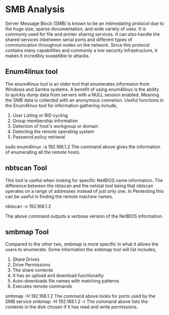 # SMB Analysis

Server Message Block (SMB) is known to be an intimedating protocol due to the huge size, sparse documentation, and wide variety of uses. It is commonly used for file and printer sharing services. It can also handle the shared services inbetween serial ports and different types of communication throughout nodes on the network. Since this protocol contains many capabilities and commonly a low security infrastructure, it makes it incredibly suseptible to attacks. 

## Enum4linux tool 

The enum4linux tool is an older tool that enumerates informaion from Windows and Samba systems. A benefit of using enum4linux is the ability to quickly dump data from servers with a NULL session enabled. Meaning the SMB data is collected with an anonymous connetion. 
Useful functions in the Enum4linux tool for information gathering include,

1. User Listing or RID cycling
2. Group membership information
3. Detection of host's workgroup or domain
4. Detecting the remote operating system
5. Password policy retrieval

sudo enum4linux -a 192.168.1.2
The command above gives the information of enumerating all the remote hosts. 

## nbtscan Tool

This tool is useful when looking for specific NetBIOS name information. The difference between the nbtscan and the netstat tool being that nbtscan operates on a range of addresses instead of just only one. In Pentesting this can be useful in finding the remote machine names. 

nbtscan -v 192.168.1.2

The above command outputs a verbose version of the NetBIOS information. 

## smbmap Tool

Compared to the other two, smbmap is more specific in what it allows the users to enumerate. 
Some information the smbmap tool will list includes,

1. Share Drives
2. Drive Permissions
3. The share contents
4. It has an upload and download functionality 
5. Auto-downloads file names with matching patterns 
6. Executes remote commands


smbmap -H 192.168.1.2
The command above looks for ports used by the SMB service 
smbmap -H 192.168.1.2 -r <disk name>
The command above lists the contents in the disk chosen if it has read and write permissions. 
